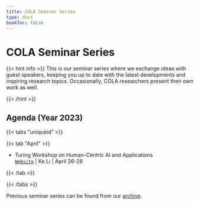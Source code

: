 ```yaml
---
title: COLA Seminar Series
type: docs
bookToc: false
---
```


# COLA Seminar Series

<link rel="stylesheet" href="/academicons/academicons-1.9.0/css/academicons.min.css"/>
<link rel="stylesheet" href="https://maxcdn.bootstrapcdn.com/font-awesome/4.4.0/css/font-awesome.min.css">
<head>
<script src='https://kit.fontawesome.com/a076d05399.js' crossorigin='anonymous'></script>
<link rel="stylesheet" href="https://fonts.googleapis.com/icon?family=Material+Icons">
<link rel="stylesheet" href="https://cdnjs.cloudflare.com/ajax/libs/font-awesome/4.7.0/css/font-awesome.min.css">
</head>

{{< hint info >}}
This is our seminar series where we exchange ideas with guest speakers, keeping you up to date with the latest developments and inspiring research topics. Occasionally, COLA researchers present their own work as well.

{{< /hint >}}

## Agenda (Year 2023)

{{< tabs "uniqueid" >}}

{{< tab "April" >}}

- Turing Workshop on Human-Centric AI and Applications<br>
<i class='fa fa-desktop' style='font-size:16px'></i> [`Website`](../../turing_workshop) | <i class='fa fa-user-circle' style='font-size:16px'></i> Ke Li | <i class='fa fa-calendar' style='font-size:16px'></i> April 26-28

{{< /tab >}}

{{< /tabs >}}

<i class='fa fa-archive' style='font-size:19px'></i> Previous seminar series can be found from our [archive](/docs/events/archive/archive_seminar).
